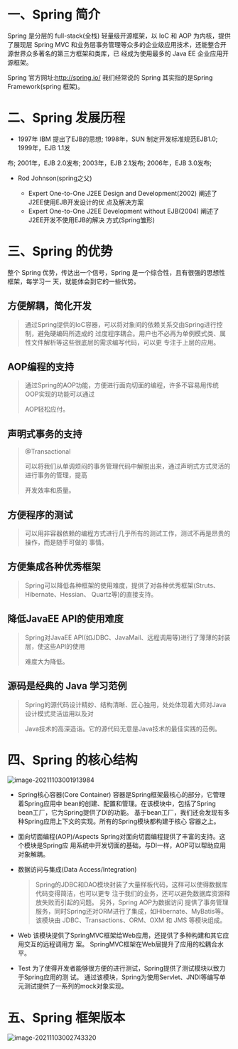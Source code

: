 # 一、**Spring** 简介

Spring 是分层的 full-stack(全栈) 轻量级开源框架，以 IoC 和 AOP 为内核，提供了展现层 Spring MVC 和业务层事务管理等众多的企业级应用技术，还能整合开源世界众多著名的第三方框架和类库，已 经成为使用最多的 Java EE 企业应用开源框架。

Spring 官方网址:http://spring.io/
 我们经常说的 Spring 其实指的是Spring Framework(spring 框架)。

# 二、**Spring** 发展历程

+  1997年 IBM 提出了EJB的思想; 1998年，SUN 制定开发标准规范EJB1.0; 1999年，EJB 1.1发

  布; 2001年，EJB 2.0发布; 2003年，EJB 2.1发布; 2006年，EJB 3.0发布;

+ Rod Johnson(spring之父)

  + Expert One-to-One J2EE Design and Development(2002) 阐述了J2EE使用EJB开发设计的优 点及解决方案
  + Expert One-to-One J2EE Development without EJB(2004) 阐述了J2EE开发不使用EJB的解决 方式(Spring雏形)

# 三、**Spring** 的优势

整个 Spring 优势，传达出一个信号，Spring 是一个综合性，且有很强的思想性框架，每学习一 天，就能体会到它的一些优势。

## 方便解耦，简化开发

> 通过Spring提供的IoC容器，可以将对象间的依赖关系交由Spring进行控制，避免硬编码所造成的 过度程序耦合。用户也不必再为单例模式类、属性文件解析等这些很底层的需求编写代码，可以更 专注于上层的应用。

## **AOP**编程的支持

> 通过Spring的AOP功能，方便进行面向切面的编程，许多不容易用传统OOP实现的功能可以通过
>
> AOP轻松应付。

## 声明式事务的支持

> @Transactional
>
> 可以将我们从单调烦闷的事务管理代码中解脱出来，通过声明式方式灵活的进行事务的管理，提高
>
> 开发效率和质量。

## 方便程序的测试

> 可以用非容器依赖的编程方式进行几乎所有的测试工作，测试不再是昂贵的操作，而是随手可做的
>   事情。

## 方便集成各种优秀框架

> Spring可以降低各种框架的使用难度，提供了对各种优秀框架(Struts、Hibernate、Hessian、 Quartz等)的直接支持。

## 降低**JavaEE API**的使用难度

> Spring对JavaEE API(如JDBC、JavaMail、远程调用等)进行了薄薄的封装层，使这些API的使用
>
> 难度大为降低。

## 源码是经典的 **Java** 学习范例

> Spring的源代码设计精妙、结构清晰、匠心独用，处处体现着大师对Java设计模式灵活运用以及对
>
> Java技术的高深造诣。它的源代码无意是Java技术的最佳实践的范例。

# 四、**Spring** 的核心结构

![image-20211103001913984](https://cdn.wuzx.cool/image-20211103001913984.png)

+ Spring核心容器(Core Container) 容器是Spring框架最核心的部分，它管理着Spring应用中 bean的创建、配置和管理。在该模块中，包括了Spring bean工厂，它为Spring提供了DI的功能。 基于bean工厂，我们还会发现有多种Spring应用上下文的实现。所有的Spring模块都构建于核心 容器之上。

+ 面向切面编程(AOP)/Aspects Spring对面向切面编程提供了丰富的支持。这个模块是Spring应 用系统中开发切面的基础，与DI一样，AOP可以帮助应用对象解耦。

+ 数据访问与集成(Data Access/Integration)

  > Spring的JDBC和DAO模块封装了大量样板代码，这样可以使得数据库代码变得简洁，也可以更专 注于我们的业务，还可以避免数据库资源释放失败而引起的问题。 另外，Spring AOP为数据访问 提供了事务管理服务，同时Spring还对ORM进行了集成，如Hibernate、MyBatis等。该模块由 JDBC、Transactions、ORM、OXM 和 JMS 等模块组成。

+ Web 该模块提供了SpringMVC框架给Web应用，还提供了多种构建和其它应用交互的远程调用方 案。 SpringMVC框架在Web层提升了应用的松耦合水平。
+ Test 为了使得开发者能够很方便的进行测试，Spring提供了测试模块以致力于Spring应用的测 试。 通过该模块，Spring为使用Servlet、JNDI等编写单元测试提供了一系列的mock对象实现。

# 五、**Spring** 框架版本

![image-20211103002743320](https://cdn.wuzx.cool/image-20211103002743320.png)